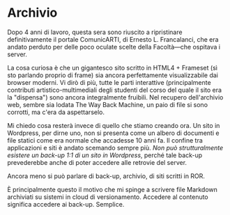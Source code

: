 Archivio
========

Dopo 4 anni di lavoro, questa sera sono riuscito a ripristinare definitivamente
il portale ComunicARTI, di Ernesto L. Francalanci, che era andato perduto per
delle poco oculate scelte della Facoltà—che ospitava i server.

La cosa curiosa è che un gigantesco sito scritto in HTML4 + Frameset (sì sto
parlando proprio di frame) sia ancora perfettamente visualizzabile dai browser
moderni.  Vi dirò di più, tutte le parti interattive (principalmente contributi
artistico-multimediali degli studenti del corso del quale il sito era la
"dispensa") sono ancora integralmente fruibili.  Nel recupero dell'archivio web,
sembre sia lodata The Way Back Machine, un paio di file si sono corrotti, ma
c'era da aspettarselo.

Mi chiedo cosa resterà invece di quello che stiamo creando ora.  Un sito in
Wordpress, per dirne uno, non si presenta come un albero di documenti e file
statici come era normale che accadesse 10 anni fa.  Il confine tra applicazioni
e siti è andato scemando sempre più.  *Non può strutturalmente esistere un
back-up 1:1 di un sito in Wordpress*, perché tale back-up prevederebbe anche
di poter accedere alle retrovie del server.

Ancora meno si può parlare di back-up, archivio, di siti scritti in ROR.

È principalmente questo il motivo che mi spinge a scrivere file Markdown
archiviati su sistemi in cloud di versionamento.  Accedere al contenuto
significa accedere ai back-up. Semplice.